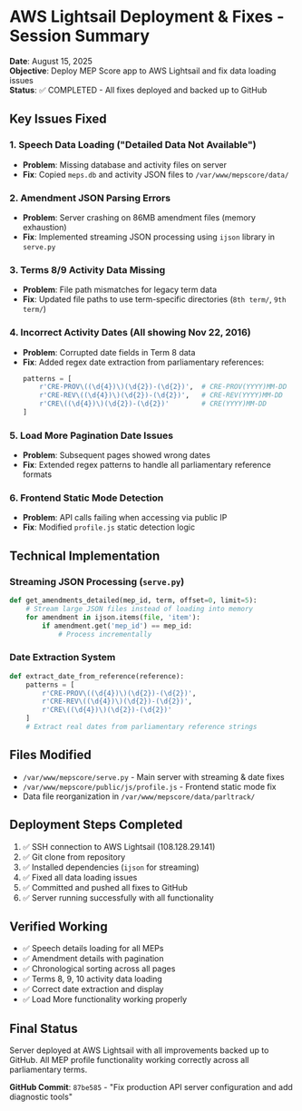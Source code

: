 # AWS Lightsail Deployment & Fixes - Session Summary

**Date**: August 15, 2025  
**Objective**: Deploy MEP Score app to AWS Lightsail and fix data loading issues  
**Status**: ✅ COMPLETED - All fixes deployed and backed up to GitHub

## Key Issues Fixed

### 1. Speech Data Loading ("Detailed Data Not Available")
- **Problem**: Missing database and activity files on server
- **Fix**: Copied `meps.db` and activity JSON files to `/var/www/mepscore/data/`

### 2. Amendment JSON Parsing Errors  
- **Problem**: Server crashing on 86MB amendment files (memory exhaustion)
- **Fix**: Implemented streaming JSON processing using `ijson` library in `serve.py`

### 3. Terms 8/9 Activity Data Missing
- **Problem**: File path mismatches for legacy term data
- **Fix**: Updated file paths to use term-specific directories (`8th term/`, `9th term/`)

### 4. Incorrect Activity Dates (All showing Nov 22, 2016)
- **Problem**: Corrupted date fields in Term 8 data
- **Fix**: Added regex date extraction from parliamentary references:
  ```python
  patterns = [
      r'CRE-PROV\((\d{4})\)(\d{2})-(\d{2})',  # CRE-PROV(YYYY)MM-DD
      r'CRE-REV\((\d{4})\)(\d{2})-(\d{2})',   # CRE-REV(YYYY)MM-DD  
      r'CRE\((\d{4})\)(\d{2})-(\d{2})'        # CRE(YYYY)MM-DD
  ]
  ```

### 5. Load More Pagination Date Issues
- **Problem**: Subsequent pages showed wrong dates
- **Fix**: Extended regex patterns to handle all parliamentary reference formats

### 6. Frontend Static Mode Detection
- **Problem**: API calls failing when accessing via public IP
- **Fix**: Modified `profile.js` static detection logic

## Technical Implementation

### Streaming JSON Processing (`serve.py`)
```python
def get_amendments_detailed(mep_id, term, offset=0, limit=5):
    # Stream large JSON files instead of loading into memory
    for amendment in ijson.items(file, 'item'):
        if amendment.get('mep_id') == mep_id:
            # Process incrementally
```

### Date Extraction System
```python
def extract_date_from_reference(reference):
    patterns = [
        r'CRE-PROV\((\d{4})\)(\d{2})-(\d{2})',
        r'CRE-REV\((\d{4})\)(\d{2})-(\d{2})', 
        r'CRE\((\d{4})\)(\d{2})-(\d{2})'
    ]
    # Extract real dates from parliamentary reference strings
```

## Files Modified
- `/var/www/mepscore/serve.py` - Main server with streaming & date fixes
- `/var/www/mepscore/public/js/profile.js` - Frontend static mode fix
- Data file reorganization in `/var/www/mepscore/data/parltrack/`

## Deployment Steps Completed
1. ✅ SSH connection to AWS Lightsail (108.128.29.141)
2. ✅ Git clone from repository 
3. ✅ Installed dependencies (`ijson` for streaming)
4. ✅ Fixed all data loading issues
5. ✅ Committed and pushed all fixes to GitHub
6. ✅ Server running successfully with all functionality

## Verified Working
- ✅ Speech details loading for all MEPs
- ✅ Amendment details with pagination
- ✅ Chronological sorting across all pages
- ✅ Terms 8, 9, 10 activity data loading
- ✅ Correct date extraction and display
- ✅ Load More functionality working properly

## Final Status
Server deployed at AWS Lightsail with all improvements backed up to GitHub. All MEP profile functionality working correctly across all parliamentary terms.

**GitHub Commit**: `87be585` - "Fix production API server configuration and add diagnostic tools"